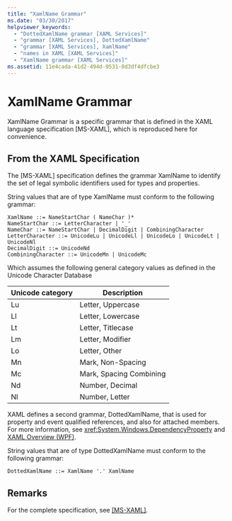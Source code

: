```yaml
---
title: "XamlName Grammar"
ms.date: "03/30/2017"
helpviewer_keywords: 
  - "DottedXamlName grammar [XAML Services]"
  - "grammar [XAML Services], DottedXamlName"
  - "grammar [XAML Services], XamlName"
  - "names in XAML [XAML Services]"
  - "XamlName grammar [XAML Services]"
ms.assetid: 11e4cada-41d2-494d-9531-0d3df4dfcbe3
---
```

# XamlName Grammar

XamlName Grammar is a specific grammar that is defined in the XAML language specification [MS-XAML], which is reproduced here for convenience.

## From the XAML Specification

The [MS-XAML] specification defines the grammar XamlName to identify the set of legal symbolic identifiers used for types and properties.

String values that are of type XamlName must conform to the following grammar:

```xaml
XamlName ::= NameStartChar ( NameChar )* 
NameStartChar ::= LetterCharacter | '_' 
NameChar ::= NameStartChar | DecimalDigit | CombiningCharacter 
LetterCharacter ::= UnicodeLu | UnicodeLl | UnicodeLo | UnicodeLt | UnicodeNl 
DecimalDigit ::= UnicodeNd 
CombiningCharacter ::= UnicodeMn | UnicodeMc
```

Which assumes the following general category values as defined in the Unicode Character Database

| Unicode category   | Description                   |
|--------------------|-------------------------------|
| Lu                 | Letter, Uppercase             |
| Ll                 | Letter, Lowercase             |
| Lt                 | Letter, Titlecase             |
| Lm                 | Letter, Modifier              |
| Lo                 | Letter, Other                 |
| Mn                 | Mark, Non-Spacing             |
| Mc                 | Mark, Spacing Combining       |
| Nd                 | Number, Decimal               |
| Nl                 | Number, Letter                |

XAML defines a second grammar, DottedXamlName, that is used for property and event qualified references, and also for attached members. For more information, see <xref:System.Windows.DependencyProperty> and [XAML Overview (WPF)](../fundamentals/xaml.md).

String values that are of type DottedXamlName must conform to the following grammar:

```xaml
DottedXamlName ::= XamlName '.' XamlName
```

## Remarks

For the complete specification, see [\[MS-XAML\]](https://docs.microsoft.com/previous-versions/msp-n-p/ff650760(v=pandp.10)).

